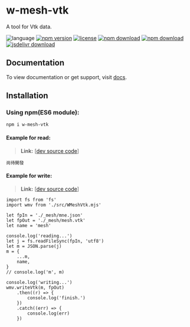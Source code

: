 # w-mesh-vtk
A tool for Vtk data.

![language](https://img.shields.io/badge/language-JavaScript-orange.svg) 
[![npm version](http://img.shields.io/npm/v/w-mesh-vtk.svg?style=flat)](https://npmjs.org/package/w-mesh-vtk) 
[![license](https://img.shields.io/npm/l/w-mesh-vtk.svg?style=flat)](https://npmjs.org/package/w-mesh-vtk) 
[![npm download](https://img.shields.io/npm/dt/w-mesh-vtk.svg)](https://npmjs.org/package/w-mesh-vtk) 
[![npm download](https://img.shields.io/npm/dm/w-mesh-vtk.svg)](https://npmjs.org/package/w-mesh-vtk) 
[![jsdelivr download](https://img.shields.io/jsdelivr/npm/hm/w-mesh-vtk.svg)](https://www.jsdelivr.com/package/npm/w-mesh-vtk)

## Documentation
To view documentation or get support, visit [docs](https://yuda-lyu.github.io/w-mesh-vtk/global.html).

## Installation
### Using npm(ES6 module):
```alias
npm i w-mesh-vtk
```

#### Example for read:
> **Link:** [[dev source code](https://github.com/yuda-lyu/w-mesh-vtk/blob/master/g-read.mjs)]
```alias
尚待開發
```

#### Example for write:
> **Link:** [[dev source code](https://github.com/yuda-lyu/w-mesh-vtk/blob/master/g-write.mjs)]
```alias
import fs from 'fs'
import wmv from './src/WMeshVtk.mjs'

let fpIn = './_mesh/mne.json'
let fpOut = './_mesh/mesh.vtk'
let name = 'mesh'

console.log('reading...')
let j = fs.readFileSync(fpIn, 'utf8')
let m = JSON.parse(j)
m = {
    ...m,
    name,
}
// console.log('m', m)

console.log('writing...')
wmv.writeVtk(m, fpOut)
    .then((r) => {
        console.log('finish.')
    })
    .catch((err) => {
        console.log(err)
    })
```
